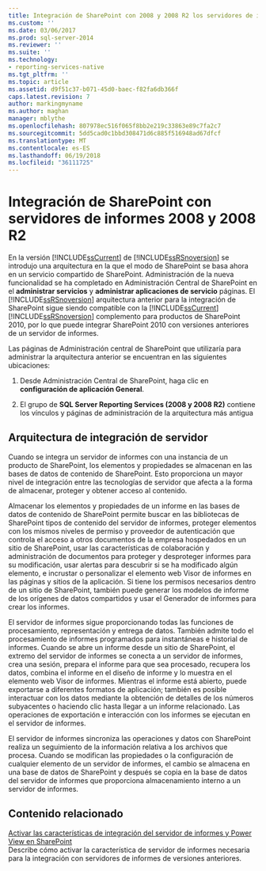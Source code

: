 ```yaml
---
title: Integración de SharePoint con 2008 y 2008 R2 los servidores de informes | Documentos de Microsoft
ms.custom: ''
ms.date: 03/06/2017
ms.prod: sql-server-2014
ms.reviewer: ''
ms.suite: ''
ms.technology:
- reporting-services-native
ms.tgt_pltfrm: ''
ms.topic: article
ms.assetid: d9f51c37-b071-45d0-baec-f82fa6db366f
caps.latest.revision: 7
author: markingmyname
ms.author: maghan
manager: mblythe
ms.openlocfilehash: 807978ec516f065f8bb2e219c33863e89c7fa2c7
ms.sourcegitcommit: 5dd5cad0c1bbd308471d6c885f516948ad67dfcf
ms.translationtype: MT
ms.contentlocale: es-ES
ms.lasthandoff: 06/19/2018
ms.locfileid: "36111725"
---
```

# <a name="sharepoint-integration-with-2008-and-2008-r2--report-servers"></a>Integración de SharePoint con servidores de informes 2008 y 2008 R2
  En la versión [!INCLUDE[ssCurrent](../includes/sscurrent-md.md)] de [!INCLUDE[ssRSnoversion](../includes/ssrsnoversion-md.md)] se introdujo una arquitectura en la que el modo de SharePoint se basa ahora en un servicio compartido de SharePoint. Administración de la nueva funcionalidad se ha completado en Administración Central de SharePoint en el **administrar servicios** y **administrar aplicaciones de servicio** páginas. El [!INCLUDE[ssRSnoversion](../includes/ssrsnoversion-md.md)] arquitectura anterior para la integración de SharePoint sigue siendo compatible con la [!INCLUDE[ssCurrent](../includes/sscurrent-md.md)] [!INCLUDE[ssRSnoversion](../includes/ssrsnoversion-md.md)] complemento para productos de SharePoint 2010, por lo que puede integrar SharePoint 2010 con versiones anteriores de un servidor de informes.  
  
 Las páginas de Administración central de SharePoint que utilizaría para administrar la arquitectura anterior se encuentran en las siguientes ubicaciones:  
  
1.  Desde Administración Central de SharePoint, haga clic en **configuración de aplicación General**.  
  
2.  El grupo de **SQL Server Reporting Services (2008 y 2008 R2)** contiene los vínculos y páginas de administración de la arquitectura más antigua  
  
## <a name="server-integration-architecture"></a>Arquitectura de integración de servidor  
 Cuando se integra un servidor de informes con una instancia de un producto de SharePoint, los elementos y propiedades se almacenan en las bases de datos de contenido de SharePoint. Esto proporciona un mayor nivel de integración entre las tecnologías de servidor que afecta a la forma de almacenar, proteger y obtener acceso al contenido.  
  
 Almacenar los elementos y propiedades de un informe en las bases de datos de contenido de SharePoint permite buscar en las bibliotecas de SharePoint tipos de contenido del servidor de informes, proteger elementos con los mismos niveles de permiso y proveedor de autenticación que controla el acceso a otros documentos de la empresa hospedados en un sitio de SharePoint, usar las características de colaboración y administración de documentos para proteger y desproteger informes para su modificación, usar alertas para descubrir si se ha modificado algún elemento, e incrustar o personalizar el elemento web Visor de informes en las páginas y sitios de la aplicación. Si tiene los permisos necesarios dentro de un sitio de SharePoint, también puede generar los modelos de informe de los orígenes de datos compartidos y usar el Generador de informes para crear los informes.  
  
 El servidor de informes sigue proporcionando todas las funciones de procesamiento, representación y entrega de datos. También admite todo el procesamiento de informes programados para instantáneas e historial de informes. Cuando se abre un informe desde un sitio de SharePoint, el extremo del servidor de informes se conecta a un servidor de informes, crea una sesión, prepara el informe para que sea procesado, recupera los datos, combina el informe en el diseño de informe y lo muestra en el elemento web Visor de informes. Mientras el informe está abierto, puede exportarse a diferentes formatos de aplicación; también es posible interactuar con los datos mediante la obtención de detalles de los números subyacentes o haciendo clic hasta llegar a un informe relacionado. Las operaciones de exportación e interacción con los informes se ejecutan en el servidor de informes.  
  
 El servidor de informes sincroniza las operaciones y datos con SharePoint realiza un seguimiento de la información relativa a los archivos que procesa. Cuando se modifican las propiedades o la configuración de cualquier elemento de un servidor de informes, el cambio se almacena en una base de datos de SharePoint y después se copia en la base de datos del servidor de informes que proporciona almacenamiento interno a un servidor de informes.  
  
## <a name="related-content"></a>Contenido relacionado  
 [Activar las características de integración del servidor de informes y Power View en SharePoint](activate-the-report-server-and-power-view-integration-features-in-sharepoint.md)  
 Describe cómo activar la característica de servidor de informes necesaria para la integración con servidores de informes de versiones anteriores.  
  
  